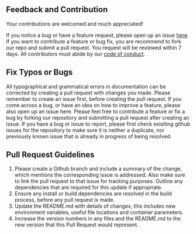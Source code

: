 ## Feedback and Contribution
Your contributions are welcomed and much appreciated!

If you notice a bug or have a feature request, please open up an issue [here](https://github.com/UBC-MDS/dsci-522-group14/issues). If you want to contribute a feature or bug fix, you are recommend to fork our repo and submit a pull request. You request will be reviewed within 7 days. All contributors must abide by our [code of conduct](https://github.com/UBC-MDS/dsci-522-group14/blob/main/code_of_conduct.md).

## Fix Typos or Bugs

All typographical and grammatical errors in documentation can be corrected by creating a pull request with changes you made. Please remember to create an issue first, before creating the pull request. If you come across a bug, or have an idea on how to improve a feature, please also open up an issue here. Please feel free to contribute a feature or fix a bug by forking our repository and submitting a pull request after creating an issue. If you have a bug or issue to report, please first check exisiting github issues for the repository to make sure it is neither a duplicate, nor previously known issue that is already in progress of being resolved.

## Pull Request Guidelines
1. Please create a Github branch and include a summary of the change, which mentions the corresponding issue is addressed. Also make sure to link the pull request to that issue for tracking purposes. Outline any dependencies that are required for this update if appropriate.
2. Ensure any install or build dependencies are resolved in the build process, before any pull request is made.
3. Update the README.md with details of changes, this includes new environment variables, useful file locations and container parameters.
4. Increase the version numbers in any files and the README.md to the new version that this Pull Request would represent.

